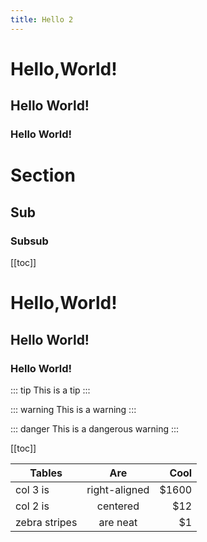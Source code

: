 ```yaml
---
title: Hello 2
---
```

# Hello,World!

## Hello World!

### Hello World!

# Section

## Sub

### Subsub

[[toc]]  


# Hello,World!

## Hello World!

### Hello World!

::: tip
This is a tip
:::   

::: warning
This is a warning
:::  

::: danger
This is a dangerous warning
:::  

[[toc]]  

| Tables        | Are           | Cool  |
| ------------- |:-------------:| -----:|
| col 3 is      | right-aligned | $1600 |
| col 2 is      | centered      |   $12 |
| zebra stripes | are neat      |    $1 |
